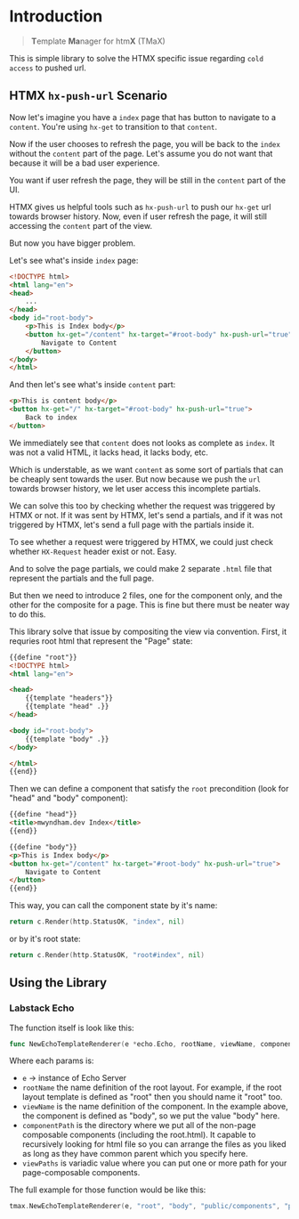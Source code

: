 # Introduction
>**T**emplate **Ma**nager for htm**X** (TMaX)

This is simple library to solve the HTMX specific issue regarding `cold access` to pushed url.

## HTMX `hx-push-url` Scenario 

Now let's imagine you have a `index` page that has button to navigate to a `content`. You're using `hx-get` to transition to that `content`. 

Now if the user chooses to refresh the page, you will be back to the `index` without the `content` part of the page. Let's assume you do not want that because it will be a bad user experience. 

You want if user refresh the page, they will be still in the `content` part of the UI. 

HTMX gives us helpful tools such as `hx-push-url` to push our `hx-get` url towards browser history. Now, even if user refresh the page, it will still accessing the `content` part of the view. 

But now you have bigger problem. 

Let's see what's inside `index` page:
```html
<!DOCTYPE html>
<html lang="en">
<head>
    ... 
</head>
<body id="root-body">
    <p>This is Index body</p>
    <button hx-get="/content" hx-target="#root-body" hx-push-url="true">
        Navigate to Content
    </button>
</body>
</html>
```

And then let's see what's inside `content` part:
```html
<p>This is content body</p>
<button hx-get="/" hx-target="#root-body" hx-push-url="true">
    Back to index
</button>
```

We immediately see that `content` does not looks as complete as `index`. It was not a valid HTML, it lacks head, it lacks body, etc. 

Which is understable, as we want `content` as some sort of partials that can be cheaply sent towards the user. But now because we push the `url` towards browser history, we let user access this incomplete partials.

We can solve this too by checking whether the request was triggered by HTMX or not. If it was sent by HTMX, let's send a partials, and if it was not triggered by HTMX, let's send a full page with the partials inside it. 

To see whether a request were triggered by HTMX, we could just check whether `HX-Request` header exist or not. Easy. 

And to solve the page partials, we could make 2 separate `.html` file that represent the partials and the full page. 

But then we need to introduce 2 files, one for the component only, and the other for the composite for a page. This is fine but there must be neater way to do this. 

This library solve that issue by compositing the view via convention. First, it requries root html that represent the "Page" state:

```html
{{define "root"}}
<!DOCTYPE html>
<html lang="en">

<head>
    {{template "headers"}}
    {{template "head" .}}
</head>

<body id="root-body">
    {{template "body" .}}
</body>

</html>
{{end}}
```

Then we can define a component that satisfy the `root` precondition (look for "head" and "body" component):
```html
{{define "head"}}
<title>mwyndham.dev Index</title>
{{end}}

{{define "body"}}
<p>This is Index body</p>
<button hx-get="/content" hx-target="#root-body" hx-push-url="true">
    Navigate to Content
</button>
{{end}}
```

This way, you can call the component state by it's name:
```go
return c.Render(http.StatusOK, "index", nil)
```
or by it's root state:
```go
return c.Render(http.StatusOK, "root#index", nil)
```

## Using the Library

### Labstack Echo

The function itself is look like this:
```go
func NewEchoTemplateRenderer(e *echo.Echo, rootName, viewName, componentPath string, viewPaths ...string)
```
Where each params is:
- `e` -> instance of Echo Server
- `rootName` the name definition of the root layout. For example, if the root layout template is defined as "root" then you should name it "root" too. 
- `viewName` is the name definition of the component. In the example above, the component is defined as "body", so we put the value "body" here. 
- `componentPath` is the directory where we put all of the non-page composable components (including the root.html). It capable to recursively looking for html file so you can arrange the files as you liked as long as they have common parent which you specify here. 
- `viewPaths` is variadic value where you can put one or more path for your page-composable components. 

The full example for those function would be like this:
```go
tmax.NewEchoTemplateRenderer(e, "root", "body", "public/components", "public/views") // Don't forget that the last one is variadic
```



